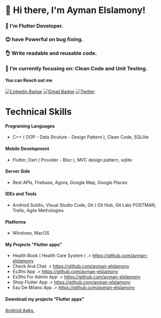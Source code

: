 # 👋 Hi there, I'm Ayman Elslamony!

### 👀 I'm Flutter Developer.
### 😊 have Powerful on bug fixing.
### 👌 Write readable and reusable code.
### 🎯 **I’m currently focusing on**: Clean Code and Unit Testing.


 #### You can Reach out me
[![Linkedin Badge](https://img.shields.io/badge/-Ayman_Elslamony-blue?logo=Linkedin&logoColor=white&link=https://www.linkedin.com/in/ayman-elslamony/)]( https://www.linkedin.com/in/ayman-elslamony/) 
[![Gmail Badge](https://img.shields.io/badge/-aymanelslamony17@gmail.com-c14438?logo=Gmail&logoColor=white&link=mailto:aymanelslamony17@gmail.com)](mailto:aymanelslamony17@gmail.com)
[![Twitter](https://img.shields.io/twitter/url/https/twitter.com/cloudposse.svg?style=social&label=Follow%20%40Ayman_Elslamony)](https://twitter.com/Ayman_Elslamony)

# Technical Skills

#### Programing Languages
- C++ ( OOP - Data Struture - Design Pattern ), Clean Code, SQLlite 
#### Mobile Development
- Flutter, Dart ( Provider - Bloc ), MVC design pattern, sqlite
#### Server Side
- Rest APIs, Firebase, Agora, Google Map, Google Places  
#### IDEs and Tools
- Andriod Sutdio, Visual Studio Code, Git ( Git Hub, Git Lab) POSTMAN, Trello, Agile Methologies 
#### Platforms
- Windows, MacOS 




#### My Projects "Flutter apps"

- Health Book ( Health Care System ) .> https://github.com/ayman-elslamony
- Check And Chat .> https://github.com/ayman-elslamony
- Es3fni App .> https://github.com/ayman-elslamony
- Es3fni For Admin App .> https://github.com/ayman-elslamony
- Shop Flutter App .> https://github.com/ayman-elslamony
- Eau De Milano App .> https://github.com/ayman-elslamony

#### Download my projects "Flutter apps"
[Android Apks.](https://drive.google.com/drive/folders/1l7IWtw9N26cfm7ELFbc7OxYSKcIV2Pl3?usp=sharing)

